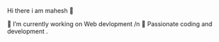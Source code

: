  Hi there  i am mahesh 👋

<!--
**Paliwalmahesh/Paliwalmahesh** is a ✨ _special_ ✨ repository because its `README.md` (this file) appears on your GitHub profile.

Here are some ideas to get you started:--!>

🔭 I’m currently working on Web devlopment

/n
🌱 Passionate coding and development 
.

